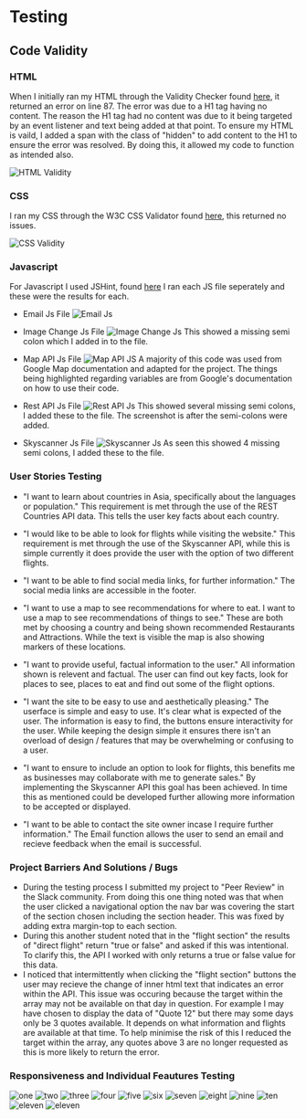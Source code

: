 # Testing 

## Code Validity 

### HTML

When I initially ran my HTML through the Validity Checker found [here](https://validator.w3.org/), it returned an error on line 87. The error was due to a H1 tag having no content. 
The reason the H1 tag had no content was due to it being targeted by an event listener and text being added at that point. To ensure my HTML 
is vaild, I added a span with the class of "hidden" to add content to the H1 to ensure the error was resolved. By doing this, it allowed my code 
to function as intended also. 

![HTML Validity](testingmd-images/html-validity.png)

### CSS 

I ran my CSS through the W3C CSS Validator found [here](https://jigsaw.w3.org/css-validator/), this returned no issues. 

![CSS Validity](testingmd-images/css-validity.png)

### Javascript 

For Javascript I used JSHint, found [here](https://jshint.com/) I ran each JS file seperately and these were the results for each. 

* Email Js File ![Email Js](testingmd-images/email-js-testing.png)

* Image Change Js File ![Image Change Js](testingmd-images/image-change-testing.png) This showed a missing semi colon which I added in to the file.

* Map API Js File ![Map API JS](testingmd-images/map-testing-one.png) A majority of this code was used from Google Map documentation and adapted for the project. The 
things being highlighted regarding variables are from Google's documentation on how to use their code. 

* Rest API Js File ![Rest API Js](testingmd-images/rest-api-testing.png) This showed several missing semi colons, I added these to the file. The screenshot is 
after the semi-colons were added.

* Skyscanner Js File ![Skyscanner Js](testingmd-images/skyscanner-testing.png) As seen this showed 4 missing semi colons, I added these to the file. 

### User Stories Testing 

* "I want to learn about countries in Asia, specifically about the languages or population." This requirement is met through the use of the REST Countries API 
data. This tells the user key facts about each country. 
* "I would like to be able to look for flights while visiting the website." This requirement is met through the use of the Skyscanner API, while this is simple
currently it does provide the user with the option of two different flights. 
* "I want to be able to find social media links, for further information." The social media links are accessible in the footer. 
* "I want to use a map to see recommendations for where to eat. I want to use a map to see recommendations of things to see." These are both met by choosing a country 
and being shown recommended Restaurants and Attractions. While the text is visible the map is also showing markers of these locations. 

* "I want to provide useful, factual information to the user." All information shown is relevent and factual. The user can find out key facts, look for places to see, places 
to eat and find out some of the flight options. 
* "I want the site to be easy to use and aesthetically pleasing." The userface is simple and easy to use. It's clear what is expected of the user. The information is easy to find, 
the buttons ensure interactivity for the user. While keeping the design simple it ensures there isn't an overload of design / features that may be overwhelming or confusing to a user.
* "I want to ensure to include an option to look for flights, this benefits me as businesses may collaborate with me to generate sales." By implementing the Skyscanner API this goal has been 
achieved. In time this as mentioned could be developed further allowing more information to be accepted or displayed. 

* "I want to be able to contact the site owner incase I require further information." The Email function allows the user to send an email and recieve feedback when the email is 
successful. 

### Project Barriers And Solutions / Bugs

* During the testing process I submitted my project to "Peer Review" in the Slack community. From doing this one thing noted was that when the user clicked a navigational option the nav bar was 
covering the start of the section chosen including the section header. This was fixed by adding extra margin-top to each section. 
* During this another student noted that in the "flight section" the results of "direct flight" return "true or false" and asked if this was intentional. To clarify this, the API I worked with 
only returns a true or false value for this data.
* I noticed that intermittently when clicking the "flight section" buttons the user may recieve the change of inner html text that indicates an error within the API. This issue was occuring because
the target within the array may not be available on that day in question. For example I may have chosen to display the data of "Quote 12" but there may some days only be 3 quotes available. It depends
on what information and flights are available at that time. To help minimise the risk of this I reduced the target within the array, any quotes above 3 are no longer requested as this is more likely to 
return the error. 


### Responsiveness and Individual Feautures Testing 
![one](testingmd-images/testing-one.png)
![two](testingmd-images/testing-two.png)
![three](testingmd-images/testing-three.png)
![four](testingmd-images/testing-four.png)
![five](testingmd-images/testing-five.png)
![six](testingmd-images/testing-six.png)
![seven](testingmd-images/testing-seven.png)
![eight](testingmd-images/testing-eight.png)
![nine](testingmd-images/testing-nine.png)
![ten](testingmd-images/testing-ten.png)
![eleven](testingmd-images/testing-eleven.png)
![eleven](testingmd-images/testing-twelve.png)

